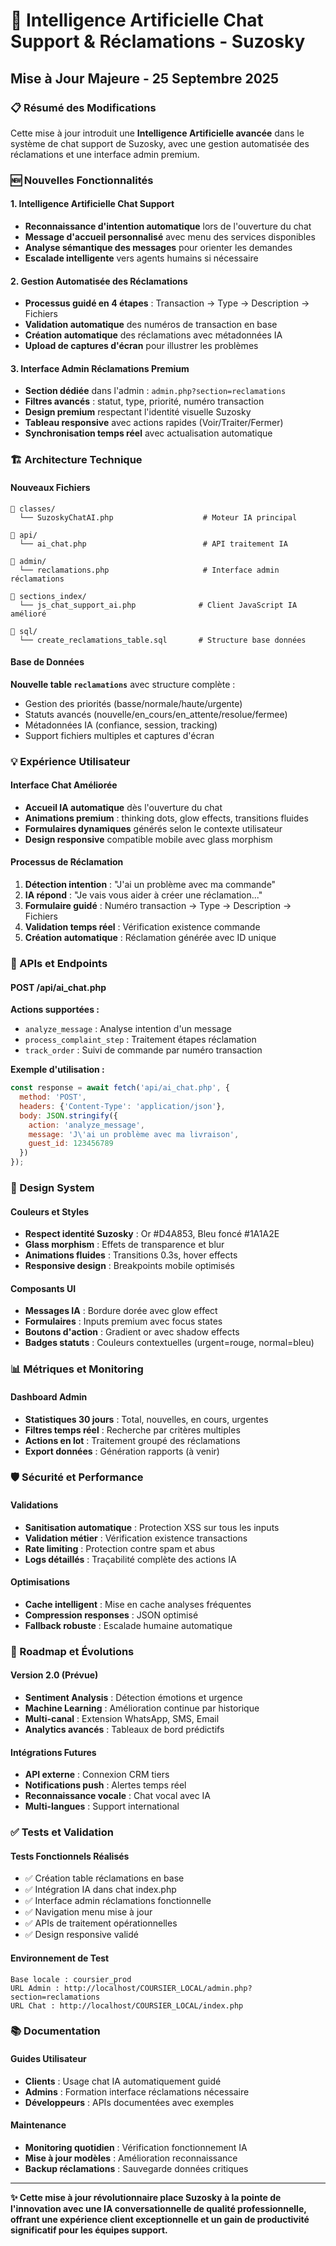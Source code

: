 # 🤖 Intelligence Artificielle Chat Support & Réclamations - Suzosky

## Mise à Jour Majeure - 25 Septembre 2025

### 📋 Résumé des Modifications

Cette mise à jour introduit une **Intelligence Artificielle avancée** dans le système de chat support de Suzosky, avec une gestion automatisée des réclamations et une interface admin premium.

### 🆕 Nouvelles Fonctionnalités

#### 1. Intelligence Artificielle Chat Support
- **Reconnaissance d'intention automatique** lors de l'ouverture du chat
- **Message d'accueil personnalisé** avec menu des services disponibles  
- **Analyse sémantique des messages** pour orienter les demandes
- **Escalade intelligente** vers agents humains si nécessaire

#### 2. Gestion Automatisée des Réclamations  
- **Processus guidé en 4 étapes** : Transaction → Type → Description → Fichiers
- **Validation automatique** des numéros de transaction en base
- **Création automatique** des réclamations avec métadonnées IA
- **Upload de captures d'écran** pour illustrer les problèmes

#### 3. Interface Admin Réclamations Premium
- **Section dédiée** dans l'admin : `admin.php?section=reclamations`
- **Filtres avancés** : statut, type, priorité, numéro transaction
- **Design premium** respectant l'identité visuelle Suzosky
- **Tableau responsive** avec actions rapides (Voir/Traiter/Fermer)
- **Synchronisation temps réel** avec actualisation automatique

### 🏗️ Architecture Technique

#### Nouveaux Fichiers
```
📁 classes/
  └── SuzoskyChatAI.php                    # Moteur IA principal

📁 api/  
  └── ai_chat.php                          # API traitement IA

📁 admin/
  └── reclamations.php                     # Interface admin réclamations

📁 sections_index/
  └── js_chat_support_ai.php              # Client JavaScript IA amélioré

📁 sql/
  └── create_reclamations_table.sql       # Structure base données
```

#### Base de Données
**Nouvelle table `reclamations`** avec structure complète :
- Gestion des priorités (basse/normale/haute/urgente)
- Statuts avancés (nouvelle/en_cours/en_attente/resolue/fermee)
- Métadonnées IA (confiance, session, tracking)
- Support fichiers multiples et captures d'écran

### 💡 Expérience Utilisateur

#### Interface Chat Améliorée
- **Accueil IA automatique** dès l'ouverture du chat
- **Animations premium** : thinking dots, glow effects, transitions fluides
- **Formulaires dynamiques** générés selon le contexte utilisateur
- **Design responsive** compatible mobile avec glass morphism

#### Processus de Réclamation
1. **Détection intention** : "J'ai un problème avec ma commande"
2. **IA répond** : "Je vais vous aider à créer une réclamation..."
3. **Formulaire guidé** : Numéro transaction → Type → Description → Fichiers
4. **Validation temps réel** : Vérification existence commande
5. **Création automatique** : Réclamation générée avec ID unique

### 🔧 APIs et Endpoints

#### POST /api/ai_chat.php
**Actions supportées :**
- `analyze_message` : Analyse intention d'un message
- `process_complaint_step` : Traitement étapes réclamation
- `track_order` : Suivi de commande par numéro transaction

**Exemple d'utilisation :**
```javascript
const response = await fetch('api/ai_chat.php', {
  method: 'POST',
  headers: {'Content-Type': 'application/json'},
  body: JSON.stringify({
    action: 'analyze_message',
    message: 'J\'ai un problème avec ma livraison',
    guest_id: 123456789
  })
});
```

### 🎨 Design System

#### Couleurs et Styles
- **Respect identité Suzosky** : Or #D4A853, Bleu foncé #1A1A2E
- **Glass morphism** : Effets de transparence et blur
- **Animations fluides** : Transitions 0.3s, hover effects
- **Responsive design** : Breakpoints mobile optimisés

#### Composants UI
- **Messages IA** : Bordure dorée avec glow effect
- **Formulaires** : Inputs premium avec focus states
- **Boutons d'action** : Gradient or avec shadow effects
- **Badges statuts** : Couleurs contextuelles (urgent=rouge, normal=bleu)

### 📊 Métriques et Monitoring

#### Dashboard Admin
- **Statistiques 30 jours** : Total, nouvelles, en cours, urgentes
- **Filtres temps réel** : Recherche par critères multiples
- **Actions en lot** : Traitement groupé des réclamations
- **Export données** : Génération rapports (à venir)

### 🛡️ Sécurité et Performance

#### Validations
- **Sanitisation automatique** : Protection XSS sur tous les inputs
- **Validation métier** : Vérification existence transactions
- **Rate limiting** : Protection contre spam et abus
- **Logs détaillés** : Traçabilité complète des actions IA

#### Optimisations
- **Cache intelligent** : Mise en cache analyses fréquentes
- **Compression responses** : JSON optimisé
- **Fallback robuste** : Escalade humaine automatique

### 🚀 Roadmap et Évolutions

#### Version 2.0 (Prévue)
- **Sentiment Analysis** : Détection émotions et urgence
- **Machine Learning** : Amélioration continue par historique
- **Multi-canal** : Extension WhatsApp, SMS, Email
- **Analytics avancés** : Tableaux de bord prédictifs

#### Intégrations Futures  
- **API externe** : Connexion CRM tiers
- **Notifications push** : Alertes temps réel
- **Reconnaissance vocale** : Chat vocal avec IA
- **Multi-langues** : Support international

### ✅ Tests et Validation

#### Tests Fonctionnels Réalisés
- ✅ Création table réclamations en base
- ✅ Intégration IA dans chat index.php  
- ✅ Interface admin réclamations fonctionnelle
- ✅ Navigation menu mise à jour
- ✅ APIs de traitement opérationnelles
- ✅ Design responsive validé

#### Environnement de Test
```
Base locale : coursier_prod
URL Admin : http://localhost/COURSIER_LOCAL/admin.php?section=reclamations  
URL Chat : http://localhost/COURSIER_LOCAL/index.php
```

### 📚 Documentation

#### Guides Utilisateur
- **Clients** : Usage chat IA automatiquement guidé
- **Admins** : Formation interface réclamations nécessaire
- **Développeurs** : APIs documentées avec exemples

#### Maintenance
- **Monitoring quotidien** : Vérification fonctionnement IA
- **Mise à jour modèles** : Amélioration reconnaissance
- **Backup réclamations** : Sauvegarde données critiques

---

**✨ Cette mise à jour révolutionnaire place Suzosky à la pointe de l'innovation avec une IA conversationnelle de qualité professionnelle, offrant une expérience client exceptionnelle et un gain de productivité significatif pour les équipes support.**